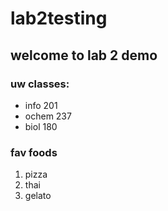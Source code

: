 # lab2testing
## welcome to lab 2 demo

### uw classes:
- info 201
- ochem 237
- biol 180

### fav foods
1. pizza
2. thai
3. gelato
